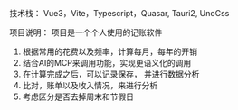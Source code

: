 技术栈：
Vue3，Vite，Typescript，Quasar, Tauri2, UnoCss

项目说明：
项目是一个个人使用的记账软件
1. 根据常用的花费以及频率，计算每月，每年的开销
2. 结合AI的MCP来调用功能，实现更语义化的调用
3. 在计算完成之后，可以记录保存， 并进行数据分析
4. 比对，账单以及收入情况，来进行分析
5. 考虑区分是否去掉周末和节假日
